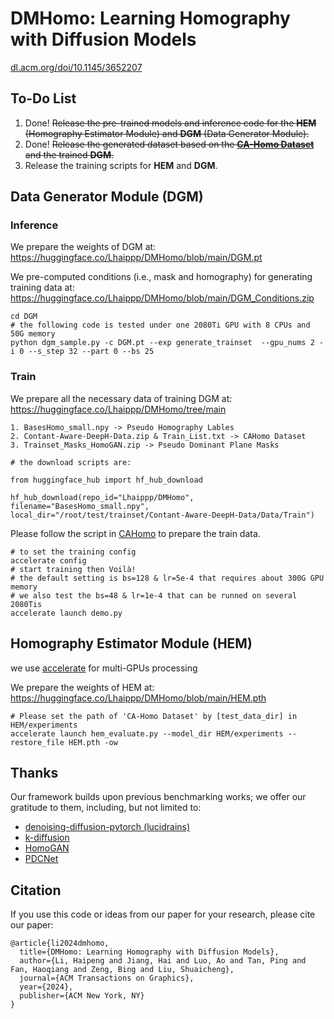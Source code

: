 # DMHomo: Learning Homography with Diffusion Models
[dl.acm.org/doi/10.1145/3652207](https://dl.acm.org/doi/10.1145/3652207)

## To-Do List
  1. Done! ~~Release the pre-trained models and inference code for the **HEM** (Homography Estimator Module) and **DGM** (Data Generator Module).~~
  2. Done! ~~Release the generated dataset based on the [**CA-Homo Dataset**](https://github.com/JirongZhang/DeepHomography) and the trained **DGM**.~~
  3. Release the training scripts for **HEM** and **DGM**.

## Data Generator Module (DGM)
### Inference
We prepare the weights of DGM at: https://huggingface.co/Lhaippp/DMHomo/blob/main/DGM.pt

We pre-computed conditions (i.e., mask and homography) for generating training data at: https://huggingface.co/Lhaippp/DMHomo/blob/main/DGM_Conditions.zip
```
cd DGM
# the following code is tested under one 2080Ti GPU with 8 CPUs and 50G memory
python dgm_sample.py -c DGM.pt --exp generate_trainset  --gpu_nums 2 -i 0 --s_step 32 --part 0 --bs 25
```

### Train
We prepare all the necessary data of training DGM at: https://huggingface.co/Lhaippp/DMHomo/tree/main
```
1. BasesHomo_small.npy -> Pseudo Homography Lables
2. Contant-Aware-DeepH-Data.zip & Train_List.txt -> CAHomo Dataset
3. Trainset_Masks_HomoGAN.zip -> Pseudo Dominant Plane Masks

# the download scripts are: 

from huggingface_hub import hf_hub_download

hf_hub_download(repo_id="Lhaippp/DMHomo", filename="BasesHomo_small.npy", local_dir="/root/test/trainset/Contant-Aware-DeepH-Data/Data/Train")
```

Please follow the script in [CAHomo](https://github.com/JirongZhang/DeepHomography) to prepare the train data.

```
# to set the training config
accelerate config
# start training then Voilà!
# the default setting is bs=128 & lr=5e-4 that requires about 300G GPU memory
# we also test the bs=48 & lr=1e-4 that can be runned on several 2080Tis
accelerate launch demo.py
```

## Homography Estimator Module (HEM)
we use [accelerate](https://huggingface.co/docs/accelerate/en/index) for multi-GPUs processing

We prepare the weights of HEM at: https://huggingface.co/Lhaippp/DMHomo/blob/main/HEM.pth
```
# Please set the path of 'CA-Homo Dataset' by [test_data_dir] in HEM/experiments
accelerate launch hem_evaluate.py --model_dir HEM/experiments --restore_file HEM.pth -ow
```

## Thanks
Our framework builds upon previous benchmarking works; we offer our gratitude to them, including, but not limited to:
- [denoising-diffusion-pytorch (lucidrains)](https://github.com/lucidrains/denoising-diffusion-pytorch)
- [k-diffusion](https://github.com/crowsonkb/k-diffusion)
- [HomoGAN](https://github.com/megvii-research/HomoGAN)
- [PDCNet](https://github.com/PruneTruong/DenseMatching)

## Citation
If you use this code or ideas from our paper for your research, please cite our paper:
```
@article{li2024dmhomo,
  title={DMHomo: Learning Homography with Diffusion Models},
  author={Li, Haipeng and Jiang, Hai and Luo, Ao and Tan, Ping and Fan, Haoqiang and Zeng, Bing and Liu, Shuaicheng},
  journal={ACM Transactions on Graphics},
  year={2024},
  publisher={ACM New York, NY}
}
```
